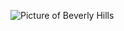 ![Picture of Beverly Hills](https://user-images.githubusercontent.com/57572759/160253684-1804a1e5-e23b-4d3a-9eb4-047134159d75.jpg)
